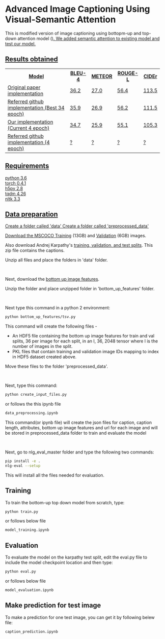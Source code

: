 <h1> Advanced Image Captioning Using Visual-Semantic Attention</h1>

This is modified version of image captioning using bottopm-up and top-down attention model (<a href=https://github.com/poojahira/image-captioning-bottom-up-top-down.git/>). We added semantic attention to existing model and test our model. 

<h2> Results obtained </h2> 

<table class="tg">
  <tr>
    <th>Model</th>
    <th>BLEU-4</th>
    <th>METEOR</th>
    <th>ROUGE-L</th>
    <th>CIDEr</th>
  </tr>
  <tr>
    <td>Original paper implementation</td>
    <td>36.2</td>
    <td>27.0</td>
    <td>56.4</td>
    <td>113.5</td>
    </tr>    
  <tr>
    <td>Referred github implementation (Best 34 epoch)</td>
    <td>35.9</td>
    <td>26.9</td>
    <td>56.2</td>
    <td>111.5</td>
  </tr>

  <tr>
    <td>Our implementation (Current 4 epoch)</td>
    <td>34.7</td>
    <td>25.9</td>
    <td>55.1</td>
    <td>105.3</td>
    </tr>    
  <tr>
    <td>Referred github implementation (4 epoch)</td>
    <td>?</td>
    <td>?</td>
    <td>?</td>
    <td>?</td>
    </tr>    
</table>


<h2> Requirements </h2>
python 3.6<br>
torch 0.4.1<br>
h5py 2.8<br>
tqdm 4.26<br>
nltk 3.3<br>


<h2> Data preparation </h2>

Create a folder called 'data'
Create a folder called 'preprocessed_data'

Download the MSCOCO <a target = "_blank" href="http://images.cocodataset.org/zips/train2014.zip">Training</a> (13GB)  and <a href=http://images.cocodataset.org/zips/val2014.zip>Validation</a> (6GB)  images. 

Also download Andrej Karpathy's <a target = "_blank" href=http://cs.stanford.edu/people/karpathy/deepimagesent/caption_datasets.zip>training, validation, and test splits</a>. This zip file contains the captions.

Unzip all files and place the folders in 'data' folder.

<br>

Next, download the <a target = "_blank" href="https://imagecaption.blob.core.windows.net/imagecaption/trainval_36.zip">bottom up image features</a>.

Unzip the folder and place unzipped folder in 'bottom_up_features' folder.  


<br>

Next type this command in a python 2 environment: 
```bash
python bottom_up_features/tsv.py
```

This command will create the following files - 
<ul>
<li>An HDF5 file containing the bottom up image features for train and val splits, 36 per image for each split, in an I, 36, 2048 tensor where I is the number of images in the split.</li>
<li>PKL files that contain training and validation image IDs mapping to index in HDF5 dataset created above.</li>
</ul>

Move these files to the folder 'preprocessed_data'.

<br>

Next, type this command: 
```bash
python create_input_files.py
```
or follows the this ipynb file
```bash
data_preprocessing.ipynb
```
This command(or ipynb file) will create the json files for caption, caption length, attributes, bottom up image features and url for each image and will be stored in preprocessed_data folder to train and evaluate the model


<br>

Next, go to nlg_eval_master folder and type the following two commands:
```bash
pip install -e .
nlg-eval --setup
```
This will install all the files needed for evaluation.


<h2> Training </h2>

To train the bottom-up top down model from scratch, type:
```bash
python train.py
```
or follows below file
```bash
model_training.ipynb
```

<h2> Evaluation </h2>

To evaluate the model on the karpathy test split, edit the eval.py file to include the model checkpoint location and then type:
```bash
python eval.py
```
or follows below file
```bash
model_evaluation.ipynb
```

<h2> Make prediction for test image </h2>

To make a prediction for one test image, you can get it by following belew file:
```bash
caption_prediction.ipynb
```